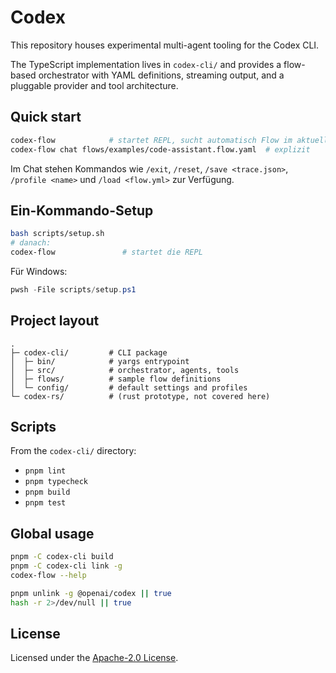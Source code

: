 # Codex

This repository houses experimental multi-agent tooling for the Codex CLI.

The TypeScript implementation lives in `codex-cli/` and provides a flow-based orchestrator with YAML definitions, streaming output, and a pluggable provider and tool architecture.

## Quick start

```bash
codex-flow            # startet REPL, sucht automatisch Flow im aktuellen Ordner
codex-flow chat flows/examples/code-assistant.flow.yaml  # explizit
```

Im Chat stehen Kommandos wie `/exit`, `/reset`, `/save <trace.json>`, `/profile <name>` und `/load <flow.yml>` zur Verfügung.

## Ein-Kommando-Setup

```bash
bash scripts/setup.sh
# danach:
codex-flow               # startet die REPL
```

Für Windows:

```powershell
pwsh -File scripts/setup.ps1
```

## Project layout

```
.
├─ codex-cli/         # CLI package
│  ├─ bin/            # yargs entrypoint
│  ├─ src/            # orchestrator, agents, tools
│  ├─ flows/          # sample flow definitions
│  └─ config/         # default settings and profiles
└─ codex-rs/          # (rust prototype, not covered here)
```

## Scripts

From the `codex-cli/` directory:

- `pnpm lint`
- `pnpm typecheck`
- `pnpm build`
- `pnpm test`

## Global usage

```bash
pnpm -C codex-cli build
pnpm -C codex-cli link -g
codex-flow --help

pnpm unlink -g @openai/codex || true
hash -r 2>/dev/null || true
```

## License

Licensed under the [Apache-2.0 License](LICENSE).

